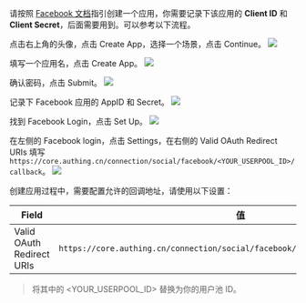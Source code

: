 <IntegrationDetailCard title="在 Facebook 开发者平台创建应用">

请按照 [Facebook 文档](https://developers.facebook.com/docs/development/create-an-app)指引创建一个应用，你需要记录下该应用的 **Client ID** 和 **Client Secret**，后面需要用到。可以参考以下流程。

点击右上角的头像，点击 Create App，选择一个场景，点击 Continue。
![](~@imagesZhCn/connections/facebook/1.png)

填写一个应用名，点击 Create App。
![](~@imagesZhCn/connections/facebook/2.png)

确认密码，点击 Submit。
![](~@imagesZhCn/connections/facebook/3.png)

记录下 Facebook 应用的 AppID 和 Secret。
![](~@imagesZhCn/connections/facebook/facebook-app.png)

找到 Facebook Login，点击 Set Up。
![](~@imagesZhCn/connections/facebook/4.png)

在左侧的 Facebook login，点击 Settings，在右侧的 Valid OAuth Redirect URIs 填写 `https://core.authing.cn/connection/social/facebook/<YOUR_USERPOOL_ID>/callback`。
![](~@imagesZhCn/connections/facebook/6.png)

创建应用过程中，需要配置允许的回调地址，请使用以下设置：

| Field                      |                                        值                                        |
| -------------------------- | :------------------------------------------------------------------------------: |
| Valid OAuth Redirect URIs | `https://core.authing.cn/connection/social/facebook/<YOUR_USERPOOL_ID>/callback` |

> 将其中的 <YOUR_USERPOOL_ID> 替换为你的用户池 ID。

</IntegrationDetailCard>
